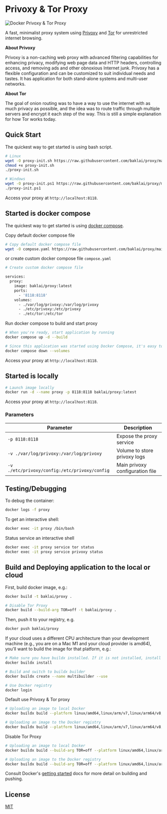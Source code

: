 # Privoxy & Tor Proxy

![Docker Privoxy & Tor Proxy](https://raw.githubusercontent.com/baklai/proxy/main/preview.png)

A fast, minimalist proxy system using [Privoxy](https://www.privoxy.org) and [Tor](https://www.torproject.org) for unrestricted internet browsing.

**About Privoxy**

Privoxy is a non-caching web proxy with advanced filtering capabilities for enhancing privacy, modifying web page data and HTTP headers, controlling access, and removing ads and other obnoxious Internet junk. Privoxy has a flexible configuration and can be customized to suit individual needs and tastes. It has application for both stand-alone systems and multi-user networks.

**About Tor**

The goal of onion routing was to have a way to use the internet with as much privacy as possible, and the idea was to route traffic through multiple servers and encrypt it each step of the way. This is still a simple explanation for how Tor works today.

## Quick Start

The quickest way to get started is using bash script.

```bash
# Linux
wget -O proxy-init.sh https://raw.githubusercontent.com/baklai/proxy/main/proxy-init.sh
chmod +x proxy-init.sh
./proxy-init.sh

# Windows
wget -O proxy-init.ps1 https://raw.githubusercontent.com/baklai/proxy/main/proxy-init.ps1
./proxy-init.ps1
```

Access your proxy at `http://localhost:8118`.

## Started is docker compose

The quickest way to get started is using [docker compose](https://docs.docker.com/compose/).

Copy default docker compose file

```bash
# Copy default docker compose file
wget -O compose.yaml https://raw.githubusercontent.com/baklai/proxy/main/compose.yaml
```

or create custom docker compose file `compose.yaml`

```bash
# Create custom docker compose file

services:
  proxy:
    image: baklai/proxy:latest
    ports:
      - '8118:8118'
    volumes:
      - ./var/log/privoxy:/var/log/privoxy
      - ./etc/privoxy:/etc/privoxy
      - ./etc/tor:/etc/tor
```

Run docker compose to build and start proxy

```bash
# When you're ready, start application by running
docker compose up -d --build

# Since this application was started using Docker Compose, it's easy to tear it all down when you're done.
docker compose down --volumes
```

Access your proxy at `http://localhost:8118`.

## Started is locally

```bash
# Launch image locally
docker run -d --name proxy -p 8118:8118 baklai/proxy:latest
```

Access your proxy at `http://localhost:8118`.

### Parameters

| Parameter                                     | Description                     |
| --------------------------------------------- | ------------------------------- |
| `-p 8118:8118`                                | Expose the proxy service        |
| `-v ./var/log/privoxy:/var/log/privoxy`       | Volume to store privoxy logs    |
| `-v ./etc/privoxy/config:/etc/privoxy/config` | Main privoxy configuration file |


## Testing/Debugging

To debug the container:

```bash
docker logs -f proxy
```

To get an interactive shell:

```bash
docker exec -it proxy /bin/bash
```

Status service an interactive shell

```bash
docker exec -it proxy service tor status
docker exec -it proxy service privoxy status
```

## Build and Deploying application to the local or cloud

First, build docker image, e.g.:

```bash
docker build -t baklai/proxy .

# Disable Tor Proxy
docker build --build-arg TOR=off -t baklai/proxy .
```

Then, push it to your registry, e.g.

```bash
docker push baklai/proxy
```

If your cloud uses a different CPU architecture than your development
machine (e.g., you are on a Mac M1 and your cloud provider is amd64),
you'll want to build the image for that platform, e.g.:

```bash
# Make sure you have buildx installed. If it is not installed, install it as follows
docker buildx install

# Build and switch to buildx builder
docker buildx create --name multibuilder --use
```

```bash
# Use Docker registry
docker login
```

Default use Privoxy & Tor proxy

```bash
# Uploading an image to local Docker
docker buildx build --platform linux/amd64,linux/arm/v7,linux/arm64/v8,linux/ppc64le,linux/s390x -t baklai/proxy --load .

# Uploading an image to the Docker registry
docker buildx build --platform linux/amd64,linux/arm/v7,linux/arm64/v8,linux/ppc64le,linux/s390x -t baklai/proxy --push .
```

Disable Tor Proxy

```bash
# Uploading an image to local Docker
docker buildx build --build-arg TOR=off --platform linux/amd64,linux/arm/v7,linux/arm64/v8,linux/ppc64le,linux/s390x -t baklai/proxy --load .

# Uploading an image to the Docker registry
docker buildx build --build-arg TOR=off --platform linux/amd64,linux/arm/v7,linux/arm64/v8,linux/ppc64le,linux/s390x -t baklai/proxy --push .
```

Consult Docker's [getting started](https://docs.docker.com/go/get-started-sharing/)
docs for more detail on building and pushing.

## License

[MIT](LICENSE)
